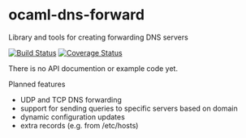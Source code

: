 # ocaml-dns-forward
Library and tools for creating forwarding DNS servers

[![Build Status](https://travis-ci.org/djs55/ocaml-djs-forward.png?branch=master)](https://travis-ci.org/djs55/ocaml-dns-forward) [![Coverage Status](https://coveralls.io/repos/djs55/ocaml-dns-forward/badge.png?branch=master)](https://coveralls.io/r/djs55/ocaml-dns-forward?branch=master)

There is no API documention or example code yet.

Planned features

- UDP and TCP DNS forwarding
- support for sending queries to specific servers based on domain
- dynamic configuration updates
- extra records (e.g. from /etc/hosts)
